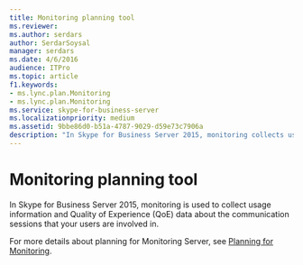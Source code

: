 ```yaml
---
title: Monitoring planning tool
ms.reviewer: 
ms.author: serdars
author: SerdarSoysal
manager: serdars
ms.date: 4/6/2016
audience: ITPro
ms.topic: article
f1.keywords:
- ms.lync.plan.Monitoring
- ms.lync.plan.Monitoring
ms.service: skype-for-business-server
ms.localizationpriority: medium
ms.assetid: 9bbe86d0-b51a-4787-9029-d59e73c7906a
description: "In Skype for Business Server 2015, monitoring collects usage information and Quality of Experience (QoE) data about the communication sessions of users."
---
```


# Monitoring planning tool

In Skype for Business Server 2015, monitoring is used to collect usage information and Quality of Experience (QoE) data about the communication sessions that your users are involved in.

For more details about planning for Monitoring Server, see [Planning for Monitoring](/previous-versions/office/lync-server-2013/lync-server-2013-planning-for-monitoring).
